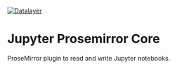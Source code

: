 [![Datalayer](https://assets.datalayer.design/datalayer-25.svg)](https://datalayer.io)

# Jupyter Prosemirror Core

ProseMirror plugin to read and write Jupyter notebooks.
